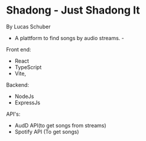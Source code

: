 # Shadong - Just Shadong It
By Lucas Schuber

- A plattform to find songs by audio streams. -


Front end:
- React 
- TypeScript 
- Vite,

Backend:
- NodeJs
- ExpressJs

API's:
- AudD API(to get songs from streams)
- Spotify API (To get songs)





